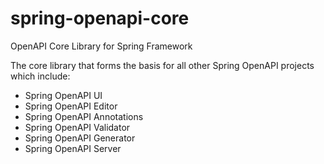 # spring-openapi-core
OpenAPI Core Library for Spring Framework

The core library that forms the basis for all other Spring OpenAPI projects which include:
* Spring OpenAPI UI
* Spring OpenAPI Editor
* Spring OpenAPI Annotations
* Spring OpenAPI Validator
* Spring OpenAPI Generator
* Spring OpenAPI Server
